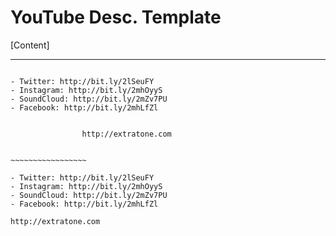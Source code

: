 # YouTube Desc. Template
[Content]

----------

~~~~~~~~~~~~~~~~~~~~~~~~~~~~~~~~~~~~~~~~~~~~~~~~~~~~~~~~~~~~~~~~~~~~~~~~~~~~~~~~~~~~~

- Twitter: http://bit.ly/2lSeuFY
- Instagram: http://bit.ly/2mhOyyS
- SoundCloud: http://bit.ly/2mZv7PU
- Facebook: http://bit.ly/2mhLfZl


                http://extratone.com


~~~~~~~~~~~~~~~~~

- Twitter: http://bit.ly/2lSeuFY
- Instagram: http://bit.ly/2mhOyyS
- SoundCloud: http://bit.ly/2mZv7PU
- Facebook: http://bit.ly/2mhLfZl

http://extratone.com


